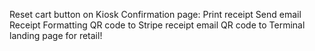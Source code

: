 Reset cart button on Kiosk
Confirmation page:
    Print receipt
    Send email
Receipt
    Formatting
    QR code to Stripe receipt email
    QR code to Terminal landing page for retail!